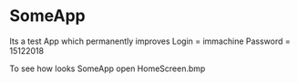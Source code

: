 # SomeApp
Its a test App which permanently improves
Login = immachine
Password = 15122018

To see how looks SomeApp open HomeScreen.bmp
